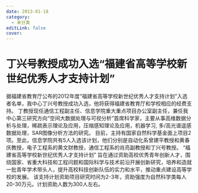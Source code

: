 ```yaml
---
date: 2013-01-18
category:
  - 未分类
editLink: false
cover: 
---
```



# 丁兴号教授成功入选“福建省高等学校新世纪优秀人才支持计划” 

据福建省教育厅公布的2012年度“福建省高等学校新世纪优秀人才支持计划”入选者名单，我中心丁兴号教授成功入选，他将获得福建省教育厅和学校相应的经费支持。
丁教授现任通信工程副主任、信息学院重大重点项目办公室副主任，兼任我中心第三研究方向“空间大数据处理与可视分析”首席科学家，主要从事高维数据分析与处理，稀疏表示理论及应用，压缩感知理论及应用，机器学习,
多/高光谱遥感数据处理，SAR图像分析方法的研究。
目前，主持有国家自然科学基金面上项目2项。至此，信息学院共有5人入选该计划，他们分别是自动化系曾建平教授和黄春庆教授，电子工程系的黄文财教授，通信工程系的肖亮副教授和丁兴号教授。
“福建省高等学校新世纪优秀人才支持计划”
旨在通过资助高校优秀青年创新人才，围绕国家、省重大科技和工程问题和国际科学与技术前沿开展创新研究，培养和造就一批青年学术带头人，提升高校科技创新队伍的实力和水平，推动重点建设高等学校的发展。
该支持计划资助项目研究时间为2-3年，资助强度为自然科学类每人20-30万元。计划资助人数为300人左右。


<!-- more -->
